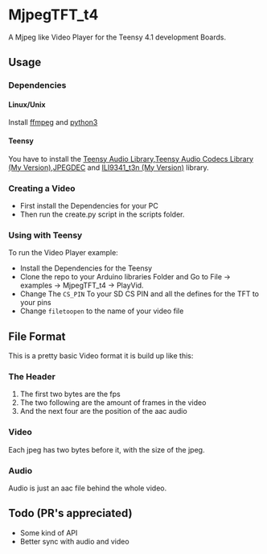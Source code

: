 # MjpegTFT_t4
A Mjpeg like Video Player for the Teensy 4.1 development Boards.
## Usage
  ### Dependencies
  #### Linux/Unix
  Install [ffmpeg](https://ffmpeg.org) and [python3](https://python.org)
  #### Teensy
  You have to install the [Teensy Audio Library](https://github.com/PaulStoffregen/Audio),[Teensy Audio Codecs Library (My Version)](https://github.com/1337Misom/Arduino-Teensy-Codec-lib),[JPEGDEC](https://github.com/bitbank2/JPEGDEC) and [ILI9341_t3n (My Version)](https://github.com/1337Misom/ILI9341_t3n) library.
  ### Creating a Video
  - First install the Dependencies for your PC
  - Then run the create.py script in the scripts folder.
  ### Using with Teensy
  To run the Video Player example:
  - Install the Dependencies for the Teensy
  - Clone the repo to your Arduino libraries Folder and Go to File -> examples -> MjpegTFT_t4 -> PlayVid.
  - Change The `CS_PIN` To your SD CS PIN and all the defines for the TFT to your pins
  - Change `filetoopen` to the name of your video file
## File Format
This is a pretty basic Video format it is build up like this:
### The Header
  1. The first two bytes are the fps
  2. The two following are the amount of frames in the video
  3. And the next four are the position of the aac audio
### Video
  Each jpeg has two bytes before it, with the size of the jpeg.
### Audio
  Audio is just an aac file behind the whole video.
## Todo (PR's appreciated)
- Some kind of API
- Better sync with audio and video
